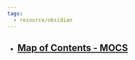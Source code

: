```yaml
---
tags:
  - resource/obsidian
---
```

- [Map of Contents - MOCS](https://www.youtube.com/watch?v=AwRSTH72MYw&ab_channel=FromSergio)
	- 